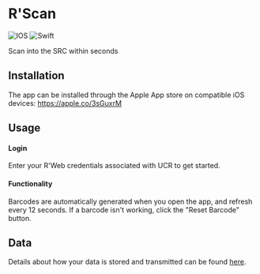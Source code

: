 # R'Scan
![IOS](https://img.shields.io/badge/iOS-000000?style=for-the-badge&logo=ios&logoColor=white) ![Swift](https://img.shields.io/badge/swift-F54A2A?style=for-the-badge&logo=swift&logoColor=white)

  
Scan into the SRC within seconds

## Installation

The app can be installed through the Apple App store on compatible iOS devices: https://apple.co/3sGuxrM

## Usage

#### Login
Enter your R'Web credentials associated with UCR to get started.

#### Functionality
Barcodes are automatically generated when you open the app, and refresh every 12 seconds. If a barcode isn't working, click the "Reset Barcode" button.

## Data
Details about how your data is stored and transmitted can be found [here](https://kozzza.github.io/rscan.github.io/).
